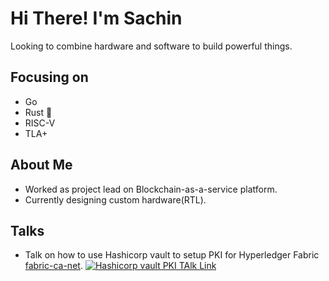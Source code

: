 Hi There! I'm Sachin
====================

Looking to combine hardware and software to build powerful things.

Focusing on
-----------
- Go
- Rust 🦀
- RISC-V
- TLA+

About Me
---------
- Worked as project lead on Blockchain-as-a-service platform.
- Currently designing custom hardware(RTL).

Talks
-----
- Talk on how to use Hashicorp vault to setup PKI for Hyperledger Fabric [fabric-ca-net](https://github.com/anonsachin/fabric-ca-net/tree/hashitalk2021).
[![Hashicorp vault PKI TAlk Link](http://img.youtube.com/vi/I6wLNO0Y604/0.jpg)](http://www.youtube.com/watch?v=I6wLNO0Y604)
<!--
**anonsachin/anonsachin** is a ✨ _special_ ✨ repository because its `README.md` (this file) appears on your GitHub profile.

Here are some ideas to get you started:

- 🔭 I’m currently working on ...
- 🌱 I’m currently learning ...
- 👯 I’m looking to collaborate on ...
- 🤔 I’m looking for help with ...
- 💬 Ask me about ...
- 📫 How to reach me: ...
- 😄 Pronouns: ...
- ⚡ Fun fact: ...
-->
